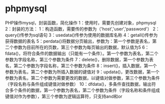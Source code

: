 # phpmysql
PHP操作mysql，封装函数，简化操作
1：使用时，需要先创建对象，phpmysql
2：封装的方法：
    1：构造函数，需要传的参数为（'host','user','password'）
    2：query()传参为sql语句
    3：usedata()传参为使用的数据库名称
    4：getall()传参为获得数据的表名
    5：perdata()将数据分页输出，参数为：第一个参数是表名，第二个参数为目前所在的页数，第三个参数为每页输出的数据，默认值为5
    6：fdata()，将符合条件的数据输出（只能有一个条件）。第一个参数为表名，第二个参数为字段名称，第三个参数为条件
    7：delete()，删除数据，第一个参数为表名，第二个参数为字段名称，第三个参数为条件
    8：insert()，插入数据，第一个参数为表名，第二个参数为所插入数据的键值对
    9：updata()，更改数据，第一个参数为表名，第二个参数为需要更改的数据，以键值对做参数，第三个参数为条件（字段名称与条件组成键值对做参数）
    10：dfdata()，多条件查找数据，输出符合多个条件的数据，第一个参数为表名，第二个参数为条件（字段名称和条件组成键值对作为参数），第三个参数为逻辑运算符，只支持and和or
    